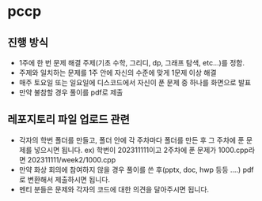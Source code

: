 # pccp

## 진행 방식

- 1주에 한 번 문제 해결 주제(기초 수학, 그리디, dp, 그래프 탐색, etc...)를 정함.
- 주제와 일치하는 문제를 1주 안에 자신의 수준에 맞게 1문제 이상 해결
- 매주 토요일 또는 일요일에 디스코드에서 자신이 푼 문제 중 하나를 화면으로 발표
- 만약 불참할 경우 풀이를 pdf로 제출

## 레포지토리 파일 업로드 관련

- 각자의 학번 폴더를 만들고, 폴더 안에 각 주차마다 폴더를 만든 후 그 주차에 푼 문제를 넣으시면 됩니다. ex) 학번이 202311111이고 2주차에 푼 문제가 1000.cpp라면 202311111/week2/1000.cpp
- 만약 화상 회의에 참여하지 않을 경우 풀이를 쓴 후(pptx, doc, hwp 등등 ....) pdf로 변환해서 제출하시면 됩니다.
- 멘티 분들은 문제와 각자의 코드에 대한 의견을 달아주시면 됩니다.

